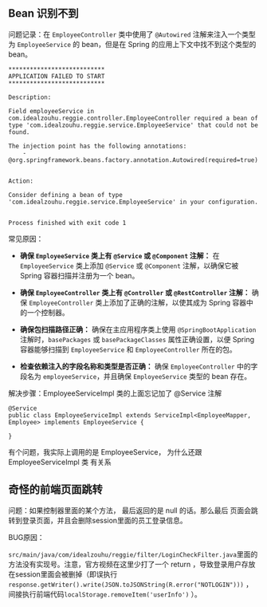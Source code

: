 ## Bean 识别不到

问题记录：在 `EmployeeController` 类中使用了 `@Autowired` 注解来注入一个类型为 `EmployeeService` 的 bean，但是在 Spring 的应用上下文中找不到这个类型的 bean。

```
***************************
APPLICATION FAILED TO START
***************************

Description:

Field employeeService in com.idealzouhu.reggie.controller.EmployeeController required a bean of type 'com.idealzouhu.reggie.service.EmployeeService' that could not be found.

The injection point has the following annotations:
	- @org.springframework.beans.factory.annotation.Autowired(required=true)


Action:

Consider defining a bean of type 'com.idealzouhu.reggie.service.EmployeeService' in your configuration.


Process finished with exit code 1

```

常见原因：

- **确保 `EmployeeService` 类上有 `@Service` 或 `@Component` 注解：** 在 `EmployeeService` 类上添加 `@Service` 或 `@Component` 注解，以确保它被 Spring 容器扫描并注册为一个 bean。
- **确保 `EmployeeController` 类上有 `@Controller` 或 `@RestController` 注解：** 确保 `EmployeeController` 类上添加了正确的注解，以使其成为 Spring 容器中的一个控制器。
- **确保包扫描路径正确：** 确保在主应用程序类上使用 `@SpringBootApplication` 注解时，`basePackages` 或 `basePackageClasses` 属性正确设置，以便 Spring 容器能够扫描到 `EmployeeService` 和 `EmployeeController` 所在的包。

- **检查依赖注入的字段名称和类型是否正确：** 确保 `EmployeeController` 中的字段名为 `employeeService`，并且确保 `EmployeeService` 类型的 bean 存在。

解决步骤：EmployeeServiceImpl 类的上面忘记加了 @Service 注解

```
@Service
public class EmployeeServiceImpl extends ServiceImpl<EmployeeMapper, Employee> implements EmployeeService {

}
```

有个问题，我实际上调用的是 EmployeeService， 为什么还跟 EmployeeServiceImpl 类 有关系



## 奇怪的前端页面跳转

问题：如果控制器里面的某个方法， 最后返回的是 null 的话。那么最后 页面会跳转到登录页面，并且会删除session里面的员工登录信息。



BUG原因：

`src/main/java/com/idealzouhu/reggie/filter/LoginCheckFilter.java`里面的方法没有实现号。注意，官方视频在这里少打了一个 return ，导致登录用户存放在session里面会被删掉（即误执行`response.getWriter().write(JSON.toJSONString(R.error("NOTLOGIN")))` ，间接执行前端代码`localStorage.removeItem('userInfo')` ）。